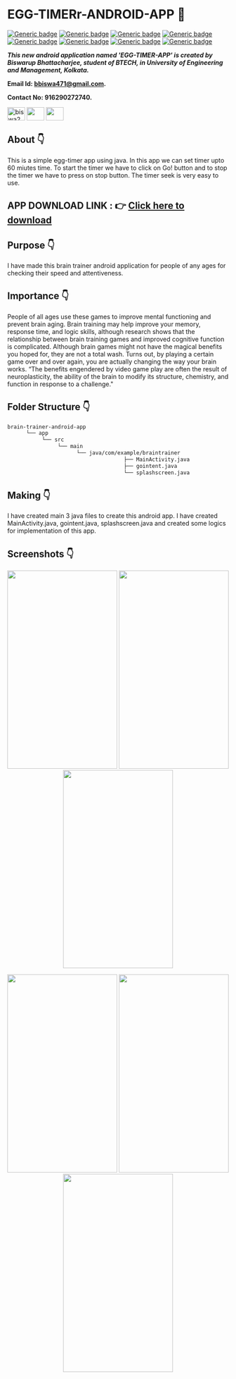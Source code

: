 # EGG-TIMERr-ANDROID-APP :star_struck: 

[![Generic badge](https://img.shields.io/badge/java-v%2015-brightgreen)](https://shields.io/) [![Generic badge](https://img.shields.io/badge/android-app-ff69b4)](https://shields.io/) [![Generic badge](https://img.shields.io/badge/xml-UI-red)](https://shields.io/) [![Generic badge](https://img.shields.io/badge/classpath-v%204.0.1-yellow)](https://shields.io/) [![Generic badge](https://img.shields.io/badge/compile%20sdk%20-v%2030-blue)](https://shields.io/) [![Generic badge](https://img.shields.io/badge/buildtool%20-v%2030.0..2-orange)](https://shields.io/) [![Generic badge](https://img.shields.io/badge/target%20sdk-v%2030-green)](https://shields.io/) [![Generic badge](https://img.shields.io/badge/min%20sdk-v%2016-purple)](https://shields.io/) 

***This new android application named 'EGG-TIMER-APP' is created by Biswarup Bhattacharjee, student of BTECH, in University of Engineering and Management, Kolkata.***

**Email Id: bbiswa471@gmail.com.** 

**Contact No: 916290272740.** 

<p align="left">
<a href="https://www.facebook.com/profile.php?id=100070395300810" target="blank"><img align="center" src="https://cdn.jsdelivr.net/npm/simple-icons@3.0.1/icons/facebook.svg" alt="biswa2210" height="30" width="40" /></a>
<a href="https://instagram.com/biswarup2210" target="blank"><img align="center" src="https://cdn.jsdelivr.net/npm/simple-icons@3.0.1/icons/instagram.svg" alt="" height="30" width="40" /></a>
<a href="https://github.com/biswa2210/biswa2210" target="blank"><img align="center" src="https://cdn.jsdelivr.net/npm/simple-icons@3.0.1/icons/github.svg" alt="" height="30" width="40" /></a>
</p>

## About :point_down: 

<div align="justified">
 
This is a simple egg-timer app using java. In this app we can set timer upto 60 miutes time. To start the timer we have to click on Go! button and to stop the timer we have to press on stop button. The timer seek is very easy to use.

</div>

## APP DOWNLOAD LINK : :point_right: <a href="" download>Click here to download</a>

## Purpose :point_down:

<div align="justified">
       
I have made this brain trainer android application for people of any ages for checking their speed and attentiveness.
</div>
       
## Importance :point_down:

<div align="justified">

People of all ages use these games to improve mental functioning and prevent brain aging. Brain training may help improve your memory, response time, and logic skills, although research shows that the relationship between brain training games and improved cognitive function is complicated. Although brain games might not have the magical benefits you hoped for, they are not a total wash. Turns out, by playing a certain game over and over again, you are actually changing the way your brain works. “The benefits engendered by video game play are often the result of neuroplasticity, the ability of the brain to modify its structure, chemistry, and function in response to a challenge."
 
</div>

## Folder Structure :point_down:
```bash
brain-trainer-android-app
      └── app
           └── src
                └── main
                      └── java/com/example/braintrainer
                                     ├── MainActivity.java
                                     ├── gointent.java
                                     └── splashscreen.java   
 ```                      
## Making :point_down:

<div align="justified">

I have created main 3 java files to create this android app. I have created MainActivity.java, gointent.java, splashscreen.java and created some logics for implementation of this app. 

</div>


## Screenshots :point_down: 

<div align="center">
  
<a href="pics/bt1.jpeg"><img src="pics/bt1.jpeg" width="250" height= "450"></a> <a href="pics/bt2.jpeg"><img src="pics/bt2.jpeg" width="250" height= "450"></a> <a href="pics/bt3.jpeg"><img src="pics/bt3.jpeg" width="250" height= "450"></a>
 
<a href="pics/bt4.jpeg"><img src="pics/bt4.jpeg" width="250" height= "450"></a> <a href="pics/bt5.jpeg"><img src="pics/bt5.jpeg" width="250" height= "450"></a> <a href="pics/bt6.jpeg"><img src="pics/bt6.jpeg" width="250" height= "450"></a>
       
</div>



